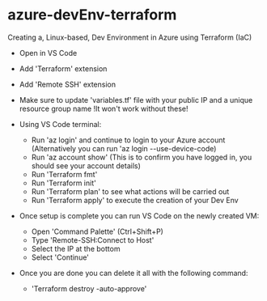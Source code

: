 # azure-devEnv-terraform
Creating a, Linux-based, Dev Environment in Azure using Terraform (IaC)

- Open in VS Code
- Add 'Terraform' extension
- Add 'Remote SSH' extension
- Make sure to update 'variables.tf' file with your public IP and a unique resource group name !It won't work without these!
- Using VS Code terminal:
  - Run 'az login' and continue to login to your Azure account (Alternatively you can run 'az login --use-device-code)
  - Run 'az account show' (This is to confirm you have logged in, you should see your account details)
  - Run 'Terraform fmt'
  - Run 'Terraform init'
  - Run 'Terraform plan' to see what actions will be carried out
  - Run 'Terraform apply' to execute the creation of your Dev Env
- Once setup is complete you can run VS Code on the newly created VM:
  - Open 'Command Palette' (Ctrl+Shift+P)
  - Type 'Remote-SSH:Connect to Host'
  - Select the IP at the bottom
  - Select 'Continue'

- Once you are done you can delete it all with the following command:
  - 'Terraform destroy -auto-approve'